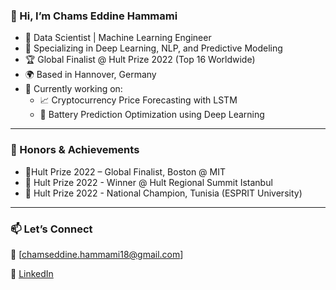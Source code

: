 ### 👋 Hi, I’m Chams Eddine Hammami

- 💼 Data Scientist | Machine Learning Engineer
- 🧠 Specializing in Deep Learning, NLP, and Predictive Modeling
- 🏆 Global Finalist @ Hult Prize 2022 (Top 16 Worldwide)
- 🌍 Based in Hannover, Germany
- 🔭 Currently working on:
  - 📈 Cryptocurrency Price Forecasting with LSTM
  - 🔋 Battery Prediction Optimization using Deep Learning

---


### 🏅 Honors & Achievements

- 🏅Hult Prize 2022 – Global Finalist, Boston @ MIT
- 🥇 Hult Prize 2022 - Winner @ Hult Regional Summit Istanbul
- 🥇 Hult Prize 2022 - National Champion, Tunisia (ESPRIT University)


---

### 📫 Let’s Connect

📧 [chamseddine.hammami18@gmail.com] 

🔗 [LinkedIn](https://linkedin.com/in/chamseddinehammami)  



